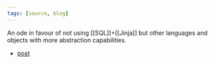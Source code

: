 ```yaml
---
tags: [source, blog]
---
```


An ode in favour of not using [[SQL]]+[[Jinja]] but other languages and objects with more abstraction capabilities.

- [post](https://towardsdatascience.com/sql-jinja-is-not-enough-why-we-need-dataframes-4d71a191936d)